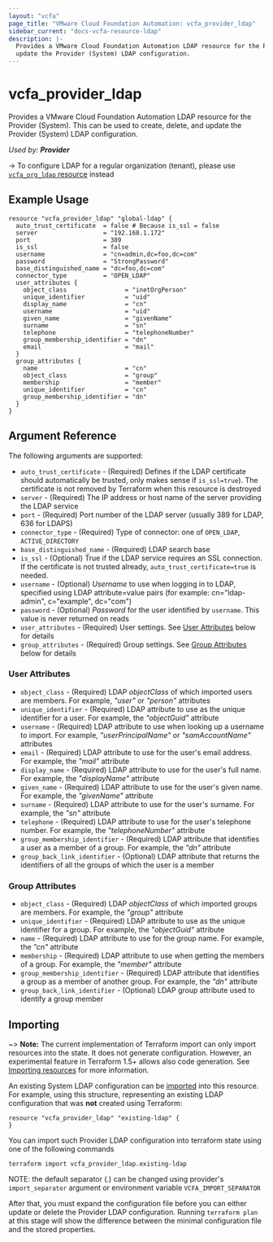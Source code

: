 ```yaml
---
layout: "vcfa"
page_title: "VMware Cloud Foundation Automation: vcfa_provider_ldap"
sidebar_current: "docs-vcfa-resource-ldap"
description: |-
  Provides a VMware Cloud Foundation Automation LDAP resource for the Provider (System). This can be used to create, delete, and 
  update the Provider (System) LDAP configuration.
---
```


# vcfa\_provider\_ldap

Provides a VMware Cloud Foundation Automation LDAP resource for the Provider (System).
This can be used to create, delete, and update the Provider (System) LDAP configuration.

_Used by: **Provider**_

-> To configure LDAP for a regular organization (tenant), please use [`vcfa_org_ldap` resource](/providers/vmware/vcfa/latest/docs/resources/org_ldap) instead

## Example Usage

```hcl
resource "vcfa_provider_ldap" "global-ldap" {
  auto_trust_certificate  = false # Because is_ssl = false
  server                  = "192.168.1.172"
  port                    = 389
  is_ssl                  = false
  username                = "cn=admin,dc=foo,dc=com"
  password                = "StrongPassword"
  base_distinguished_name = "dc=foo,dc=com"
  connector_type          = "OPEN_LDAP"
  user_attributes {
    object_class                = "inetOrgPerson"
    unique_identifier           = "uid"
    display_name                = "cn"
    username                    = "uid"
    given_name                  = "givenName"
    surname                     = "sn"
    telephone                   = "telephoneNumber"
    group_membership_identifier = "dn"
    email                       = "mail"
  }
  group_attributes {
    name                        = "cn"
    object_class                = "group"
    membership                  = "member"
    unique_identifier           = "cn"
    group_membership_identifier = "dn"
  }
}
```

## Argument Reference

The following arguments are supported:

* `auto_trust_certificate` - (Required) Defines if the LDAP certificate should automatically be trusted, only makes sense if `is_ssl=true`).
  The certificate is not removed by Terraform when this resource is destroyed
* `server` - (Required) The IP address or host name of the server providing the LDAP service
* `port` - (Required) Port number of the LDAP server (usually 389 for LDAP, 636 for LDAPS)
* `connector_type` - (Required) Type of connector: one of `OPEN_LDAP`, `ACTIVE_DIRECTORY`
* `base_distinguished_name` - (Required) LDAP search base
* `is_ssl` - (Optional) True if the LDAP service requires an SSL connection. If the certificate is not trusted already, `auto_trust_certificate=true` is needed.
* `username` - (Optional) _Username_ to use when logging in to LDAP, specified using LDAP attribute=value pairs 
  (for example: cn="ldap-admin", c="example", dc="com")
* `password` - (Optional) _Password_ for the user identified by `username`. This value is never returned on reads
* `user_attributes` - (Required) User settings. See [User Attributes](#user-attributes) below for details
* `group_attributes` - (Required) Group settings. See [Group Attributes](#group-attributes) below for details

<a id="user-attributes"></a>
### User Attributes

* `object_class` - (Required)  LDAP _objectClass_ of which imported users are members. For example, _"user"_ or _"person"_ attributes
* `unique_identifier` - (Required) LDAP attribute to use as the unique identifier for a user. For example, the _"objectGuid"_ attribute
* `username` - (Required) LDAP attribute to use when looking up a username to import. For example, _"userPrincipalName"_ or _"samAccountName"_ attributes
* `email` - (Required) LDAP attribute to use for the user's email address. For example, the _"mail"_ attribute
* `display_name` - (Required) LDAP attribute to use for the user's full name. For example, the _"displayName"_ attribute
* `given_name` - (Required) LDAP attribute to use for the user's given name. For example, the _"givenName"_ attribute
* `surname` - (Required) LDAP attribute to use for the user's surname. For example, the _"sn"_ attribute
* `telephone` - (Required) LDAP attribute to use for the user's telephone number. For example, the _"telephoneNumber"_ attribute
* `group_membership_identifier` - (Required) LDAP attribute that identifies a user as a member of a group. For example, the _"dn"_ attribute
* `group_back_link_identifier` - (Optional) LDAP attribute that returns the identifiers of all the groups of which the user is a member

<a id="group-attributes"></a>
### Group Attributes

* `object_class` - (Required) LDAP _objectClass_ of which imported groups are members. For example, the _"group"_ attribute
* `unique_identifier` - (Required) LDAP attribute to use as the unique identifier for a group. For example, the _"objectGuid"_ attribute
* `name` - (Required) LDAP attribute to use for the group name. For example, the _"cn"_ attribute
* `membership` - (Required) LDAP attribute to use when getting the members of a group. For example, the _"member"_ attribute
* `group_membership_identifier` - (Required) LDAP attribute that identifies a group as a member of another group. For example, the _"dn"_ attribute
* `group_back_link_identifier` - (Optional) LDAP group attribute used to identify a group member

## Importing

~> **Note:** The current implementation of Terraform import can only import resources into the
state. It does not generate configuration. However, an experimental feature in Terraform 1.5+ allows
also code generation. See [Importing resources][importing-resources] for more information.

An existing System LDAP configuration can be [imported][docs-import] into this resource.
For example, using this structure, representing an existing LDAP configuration that was **not** created using Terraform:

```hcl
resource "vcfa_provider_ldap" "existing-ldap" {
}
```

You can import such Provider LDAP configuration into terraform state using one of the following commands

```
terraform import vcfa_provider_ldap.existing-ldap
```

NOTE: the default separator (.) can be changed using provider's `import_separator` argument or environment variable `VCFA_IMPORT_SEPARATOR`

After that, you must expand the configuration file before you can either update or delete the Provider LDAP configuration. Running `terraform plan`
at this stage will show the difference between the minimal configuration file and the stored properties.

[docs-import]: https://www.terraform.io/docs/import
[importing-resources]: /providers/vmware/vcfa/latest/docs/guides/importing_resources
